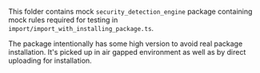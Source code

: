 This folder contains mock `security_detection_engine` package containing mock rules required for testing in `import/import_with_installing_package.ts`.

The package intentionally has some high version to avoid real package installation. It's picked up in air gapped environment as well as by direct uploading for installation.
